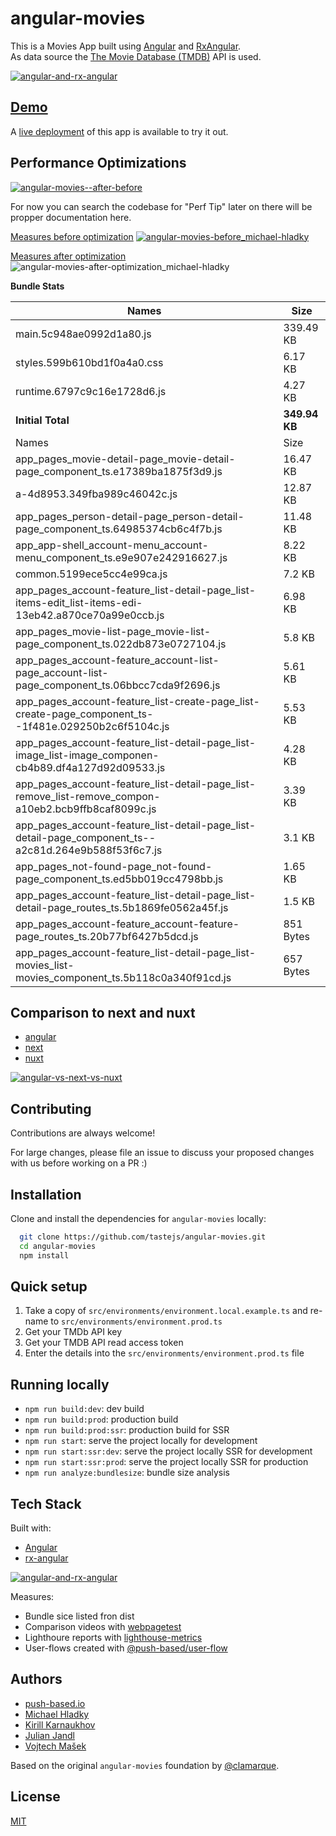# angular-movies

This is a Movies App built using [Angular](https://angular.io) and [RxAngular](https://github.com/rx-angular/rx-angular).  
As data source the [The Movie Database (TMDB)](https://www.themoviedb.org/) API is used.  

[![angular-and-rx-angular](https://user-images.githubusercontent.com/10064416/154189195-c32cbdec-b061-46a5-8590-a9e3d8dc050a.png)](https://www.rx-angular.io/)


## [Demo](https://angular-movies-a12d3.web.app/list/category/popular)

A [live deployment](https://angular-movies-a12d3.web.app/list/category/popular) of this app is available to try it out.


## Performance Optimizations 


[![angular-movies--after-before](https://user-images.githubusercontent.com/10064416/155904454-f70b5bb5-6591-497a-9d21-dca0e2940566.gif)](https://www.webpagetest.org/video/compare.php?tests=220216_BiDcPP_CVM,220216_AiDcBN_ETK)


For now you can search the codebase for "Perf Tip" later on there will be propper documentation here.


[Measures before optimization](https://lighthouse-metrics.com/checks/9ddeb46e-2c28-453c-b719-cf080a01b13c)
[![angular-movies-before_michael-hladky](https://user-images.githubusercontent.com/10064416/137785051-1cf9f63a-e803-4d92-a952-c327b7628530.PNG)](https://lighthouse-metrics.com/checks/9ddeb46e-2c28-453c-b719-cf080a01b13c)


[Measures after optimization](https://lighthouse-metrics.com/checks/6a888a17-b17b-46a6-abc9-e605b73a530c/runs/503701ad-36aa-43ad-8de3-cb40e775c770)
![angular-movies-after-optimization_michael-hladky](https://user-images.githubusercontent.com/10064416/146446241-ad9eeed4-b0a4-44a2-a88e-4ea7c97e1acf.PNG)


**Bundle Stats**





















<!-- bundle-stats-start -->
| Names             |       Size |
| ---               | ---        |
| main.5c948ae0992d1a80.js           | 339.49 KB |
| styles.599b610bd1f0a4a0.css           | 6.17 KB |
| runtime.6797c9c16e1728d6.js           | 4.27 KB |
  | **Initial Total** | **349.94 KB** |
  | Names             |       Size |
| app_pages_movie-detail-page_movie-detail-page_component_ts.e17389ba1875f3d9.js           | 16.47 KB |
| a-4d8953.349fba989c46042c.js           | 12.87 KB |
| app_pages_person-detail-page_person-detail-page_component_ts.64985374cb6c4f7b.js           | 11.48 KB |
| app_app-shell_account-menu_account-menu_component_ts.e9e907e242916627.js           | 8.22 KB |
| common.5199ece5cc4e99ca.js           | 7.2 KB |
| app_pages_account-feature_list-detail-page_list-items-edit_list-items-edi-13eb42.a870ce70a99e0ccb.js           | 6.98 KB |
| app_pages_movie-list-page_movie-list-page_component_ts.022db873e0727104.js           | 5.8 KB |
| app_pages_account-feature_account-list-page_account-list-page_component_ts.06bbcc7cda9f2696.js           | 5.61 KB |
| app_pages_account-feature_list-create-page_list-create-page_component_ts--1f481e.029250b2c6f5104c.js           | 5.53 KB |
| app_pages_account-feature_list-detail-page_list-image_list-image_componen-cb4b89.df4a127d92d09533.js           | 4.28 KB |
| app_pages_account-feature_list-detail-page_list-remove_list-remove_compon-a10eb2.bcb9ffb8caf8099c.js           | 3.39 KB |
| app_pages_account-feature_list-detail-page_list-detail-page_component_ts--a2c81d.264e9b588f53f6c7.js           | 3.1 KB |
| app_pages_not-found-page_not-found-page_component_ts.ed5bb019cc4798bb.js           | 1.65 KB |
| app_pages_account-feature_list-detail-page_list-detail-page_routes_ts.5b1869fe0562a45f.js           | 1.5 KB |
| app_pages_account-feature_account-feature-page_routes_ts.20b77bf6427b5dcd.js           | 851 Bytes |
| app_pages_account-feature_list-detail-page_list-movies_list-movies_component_ts.5b118c0a340f91cd.js           | 657 Bytes |
<!-- bundle-stats-end -->






















## Comparison to next and nuxt

- [angular](https://angular-movies-a12d3.web.app/list/category/popular)
- [next](https://movies.zaps.dev/?category=Popular&page=1)
- [nuxt](https://movies.jason.codes/movie/category/popular)

[![angular-vs-next-vs-nuxt](https://user-images.githubusercontent.com/10064416/155904543-333e1c25-7c01-470a-b399-40eee4c9d02c.gif)](https://www.webpagetest.org/video/compare.php?tests=220216_AiDcBJ_EAA,220216_BiDcER_CDY,220216_BiDc68_CDZ)

## Contributing

Contributions are always welcome! 

For large changes, please file an issue to discuss your proposed changes with us before working on a PR :)

## Installation 

Clone and install the dependencies for `angular-movies` locally:

```bash 
  git clone https://github.com/tastejs/angular-movies.git
  cd angular-movies 
  npm install
```

## Quick setup

1. Take a copy of `src/environments/environment.local.example.ts` and re-name to `src/environments/environment.prod.ts` 
2. Get your TMDb API key
3. Get your TMDB API read access token
4. Enter the details into the `src/environments/environment.prod.ts` file
    
## Running locally

* `npm run build:dev`: dev build
* `npm run build:prod`: production build
* `npm run build:prod:ssr`: production build for SSR
* `npm run start`: serve the project locally for development
* `npm run start:ssr:dev`: serve the project locally SSR for development
* `npm run start:ssr:prod`: serve the project locally SSR for production
* `npm run analyze:bundlesize`: bundle size analysis 

## Tech Stack

Built with: 

* [Angular](https://angular.io)
* [rx-angular](https://github.com/rx-angular/rx-angular)

[![angular-and-rx-angular](https://user-images.githubusercontent.com/10064416/154189195-c32cbdec-b061-46a5-8590-a9e3d8dc050a.png)](https://www.rx-angular.io/)

Measures:
* Bundle sice listed fron dist
* Comparison videos with [webpagetest](https://www.webpagetest.org)
* Lighthoure reports with [lighthouse-metrics](https://lighthouse-metrics.com)
* User-flows created with [@push-based/user-flow](https://www.npmjs.com/package/@push-based/user-flow)

## Authors

- [push-based.io](https://push-based.io)
- [Michael Hladky](https://github.com/BioPhoton)
- [Kirill Karnaukhov](https://github.com/Karnaukhov-kh)
- [Julian Jandl](https://github.com/HoebbelsB)
- [Vojtech Mašek](https://github.com/vmasek)


Based on the original `angular-movies` foundation by [@clamarque](https://github.com/clamarque/angular-movies).
  
## License

[MIT](https://choosealicense.com/licenses/mit/)
